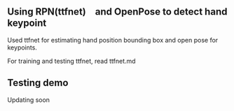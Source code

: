 ## Using RPN(ttfnet)　and OpenPose to detect hand keypoint  

Used ttfnet for estimating hand position bounding box and open pose for keypoints.

For training and testing ttfnet, read ttfnet.md

## Testing demo  

Updating soon  
